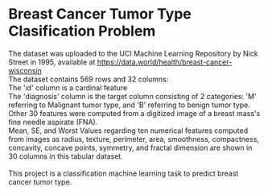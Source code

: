 # Breast Cancer Tumor Type Clasification Problem
The dataset was uploaded to the UCI Machine Learning Repository by Nick Street in 1995, available at https://data.world/health/breast-cancer-wisconsin <br />
The dataset contains 569 rows and 32 columns: <br />
The 'id' column is a cardinal feature <br />
The 'diagnosis' column is the target column consisting of 2 categories: 'M' referring to Malignant tumor type, and 'B' referring to benign tumor type. <br />
Other 30 features were computed from a digitized image of a breast mass's fine needle aspirate (FNA). <br />
Mean, SE, and Worst Values regarding ten numerical features computed from images as radius, texture, perimeter, area, smoothness, compactness, concavity, concave points, symmetry, and fractal dimension are shown in 30 columns in this tabular dataset. <br />
<br />
This project is a classification machine learning task to predict breast cancer tumor type.

